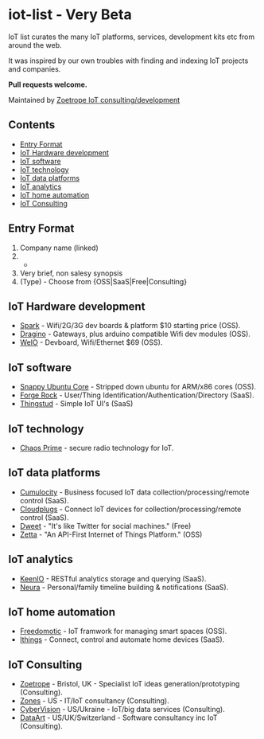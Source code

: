 # iot-list - Very Beta
IoT list curates the many IoT platforms, services, development kits etc from around the web.

It was inspired by our own troubles with finding and indexing IoT projects and companies. 

**Pull requests welcome.**

Maintained by [Zoetrope IoT consulting/development](https://zoetrope.io)

## Contents
<!-- Generate with `doctoc README.md --github --title " "` -->
<!-- START doctoc generated TOC please keep comment here to allow auto update -->
<!-- DON'T EDIT THIS SECTION, INSTEAD RE-RUN doctoc TO UPDATE -->
 

- [Entry Format](#entry-format)
- [IoT Hardware development](#iot-hardware-development)
- [IoT software](#iot-software)
- [IoT technology](#iot-technology)
- [IoT data platforms](#iot-data-platforms)
- [IoT analytics](#iot-analytics)
- [IoT home automation](#iot-home-automation)
- [IoT Consulting](#iot-consulting)

<!-- END doctoc generated TOC please keep comment here to allow auto update -->

## Entry Format

1. Company name (linked)
2. -
3. Very brief, non salesy synopsis
4. (Type) - Choose from {OSS|SaaS|Free|Consulting}

## IoT Hardware development

* [Spark](http://spark.io) - Wifi/2G/3G dev boards & platform $10 starting price (OSS).
* [Dragino](http://www.dragino.com/) - Gateways, plus arduino compatible Wifi dev modules (OSS).
* [WeIO](http://we-io.net/hardware/) - Devboard, Wifi/Ethernet $69 (OSS).

## IoT software

* [Snappy Ubuntu Core](http://www.ubuntu.com/things) - Stripped down ubuntu for ARM/x86 cores (OSS).
* [Forge Rock](http://www.forgerock.com/) - User/Thing Identification/Authentication/Directory (SaaS).
* [Thingstud](http://www.thingstud.io/) - Simple IoT UI's (SaaS)

## IoT technology
* [Chaos Prime](http://www.chaosprime.com/) - secure radio technology for IoT.

## IoT data platforms

* [Cumulocity](http://www.cumulocity.com/) - Business focused IoT data collection/processing/remote control (SaaS).
* [Cloudplugs](http://cloudplugs.com/features/) - Connect IoT devices for collection/processing/remote control (SaaS).
* [Dweet](http://dweet.io/) - "It's like Twitter for social machines." (Free)
* [Zetta](http://www.zettajs.org/) - "An API-First Internet of Things Platform." (OSS)

## IoT analytics

* [KeenIO](https://keen.io/) - RESTful analytics storage and querying (SaaS).
* [Neura](http://www.theneura.com/) - Personal/family timeline building & notifications (SaaS).

## IoT home automation

* [Freedomotic](http://freedomotic.com/) - IoT framwork for managing smart spaces (OSS).
* [lthings](http://www.lhings.com/) - Connect, control and automate home devices (SaaS).

## IoT Consulting

* [Zoetrope](https://zoetrope.io) - Bristol, UK - Specialist IoT ideas generation/prototyping (Consulting).
* [Zones](http://www.zones.com/) - US - IT/IoT consultancy (Consulting).
* [CyberVision](http://www.cybervisiontech.com/) - US/Ukraine - IoT/big data services (Consulting).
* [DataArt](http://www.dataart.com/) - US/UK/Switzerland - Software consultancy inc IoT (Consulting).
